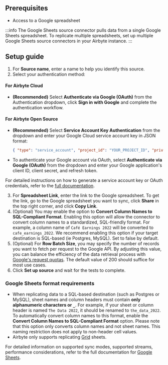 ## Prerequisites

- Access to a Google spreadsheet

:::info
The Google Sheets source connector pulls data from a single Google Sheets spreadsheet. To replicate multiple spreadsheets, set up multiple Google Sheets source connectors in your Airbyte instance.
:::

## Setup guide

1. For **Source name**, enter a name to help you identify this source.
2. Select your authentication method:

<!-- env:cloud -->

#### For Airbyte Cloud

- **(Recommended)** Select **Authenticate via Google (OAuth)** from the Authentication dropdown, click **Sign in with Google** and complete the authentication workflow.

<!-- /env:cloud -->
<!-- env:oss -->

#### For Airbyte Open Source

- **(Recommended)** Select **Service Account Key Authentication** from the dropdown and enter your Google Cloud service account key in JSON format:

    ```json
    { "type": "service_account", "project_id": "YOUR_PROJECT_ID", "private_key_id": "YOUR_PRIVATE_KEY", ... }
    ```

- To authenticate your Google account via OAuth, select **Authenticate via Google (OAuth)** from the dropdown and enter your Google application's client ID, client secret, and refresh token.

For detailed instructions on how to generate a service account key or OAuth credentials, refer to the [full documentation](https://docs.airbyte.io/integrations/sources/google-sheets#setup-guide).

<!-- /env:oss -->

3. For **Spreadsheet Link**, enter the link to the Google spreadsheet. To get the link, go to the Google spreadsheet you want to sync, click **Share** in the top right corner, and click **Copy Link**.
4. (Optional) You may enable the option to **Convert Column Names to SQL-Compliant Format**. Enabling this option will allow the connector to convert column names to a standardized, SQL-friendly format. For example, a column name of `Café Earnings 2022` will be converted to `cafe_earnings_2022`. We recommend enabling this option if your target destination is SQL-based (ie Postgres, MySQL). Set to false by default.
5. (Optional) For **Row Batch Size**, you may specify the number of records you want to fetch per request to the Google API. By adjusting this value, you can balance the efficiency of the data retrieval process with [Google's request quotas](#performance-consideration). The default value of 200 should suffice for most use cases.
6. Click **Set up source** and wait for the tests to complete.

### Google Sheets format requirements

- When replicating data to a SQL-based destination (such as Postgres or MySQL), sheet names and column headers must contain **only alphanumeric characters or `_`**. For example, if your sheet or column header is named `The Data 2022`, it should be renamed to `the_data_2022`. To automatically convert column names to this format, enable the **Convert Column Names to SQL-Compliant Format** option. Please note that this option only converts column names and not sheet names. This naming restriction does not apply to non-header cell values.
- Airbyte only supports replicating [Grid](https://developers.google.com/sheets/api/reference/rest/v4/spreadsheets/sheets#SheetType) sheets.

For detailed information on supported sync modes, supported streams, performance considerations, refer to the full documentation for [Google Sheets](https://docs.airbyte.com/integrations/sources/google-sheets/).
